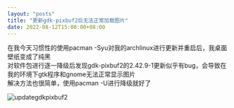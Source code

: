 ```yaml
---
layout: "posts"
title: "更新gdk-pixbuf2后无法正常加载图片"
date: 2022-08-12T15:00:00+08:00
---
```


在我今天习惯性的使用pacman -Syu对我的archlinux进行更新并重启后，我桌面壁纸变成了纯黑  
对软件包进行逐一降级后发现gdk-pixbuf2的2.42.9-1更新似乎有bug，会导致在我的环境下gtk程序和gnome无法正常显示图片  
解决方法也很简单，使用pacman -U进行降级就好了

![updategdkpixbuf2](/img/diary/updategdkpixbuf2.png)
